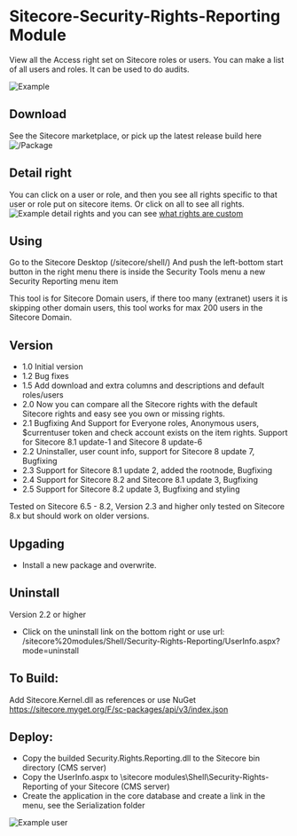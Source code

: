 # Sitecore-Security-Rights-Reporting Module
View all the Access right set on Sitecore roles or users. You can make a list of all users and roles. It can be used to do audits.

![Example](https://raw.githubusercontent.com/jbluemink/Sitecore-Security-Rights-Reporting/master/Sitecore-Security-Rights-Reporting-Module.PNG)

## Download
See the Sitecore marketplace, or pick up the latest release build here ![/Package](https://github.com/jbluemink/Sitecore-Security-Rights-Reporting/tree/master/Package)

## Detail right
You can click on a user or role, and then you see all rights specific to that user or role put on sitecore items. Or click on all to see all rights. 
![Example detail rights](https://raw.githubusercontent.com/jbluemink/Sitecore-Security-Rights-Reporting/master/Sitecore-Security-Rights-Module-Detail.PNG)
and you can see [what rights are custom](http://sitecore.stockpick.nl/english/what-rights-are-custom/)

## Using
Go to the Sitecore Desktop (/sitecore/shell/)
And push the left-bottom start button in the right menu there is inside the Security Tools menu a new Security Reporting menu item

This tool is for Sitecore Domain users, if there too many (extranet) users it is skipping other domain users, this tool works for max 200 users in the Sitecore Domain.

## Version
- 1.0 Initial version
- 1.2 Bug fixes
- 1.5 Add download and extra columns and descriptions and default roles/users
- 2.0 Now you can compare all the Sitecore rights with the default Sitecore rights and easy see you own or missing rights.
- 2.1 Bugfixing And Support for Everyone roles, Anonymous users, $currentuser token and check account exists on the item rights. Support for Sitecore 8.1 update-1 and Sitecore 8 update-6
- 2.2 Uninstaller, user count info, support for Sitecore 8 update 7, Bugfixing
- 2.3 Support for Sitecore 8.1 update 2, added the rootnode, Bugfixing
- 2.4 Support for Sitecore 8.2 and Sitecore 8.1 update 3, Bugfixing
- 2.5 Support for Sitecore 8.2 update 3, Bugfixing and styling

Tested on Sitecore 6.5 - 8.2, Version 2.3 and higher only tested on Sitecore 8.x but should work on older versions.

## Upgading

- Install a new package and overwrite.

## Uninstall
Version 2.2 or higher
- Click on the uninstall link on the bottom right or use url: /sitecore%20modules/Shell/Security-Rights-Reporting/UserInfo.aspx?mode=uninstall

## To Build:
Add Sitecore.Kernel.dll as references or use NuGet https://sitecore.myget.org/F/sc-packages/api/v3/index.json

## Deploy:
- Copy the builded Security.Rights.Reporting.dll to the Sitecore bin directory (CMS server)
- Copy the UserInfo.aspx to \sitecore modules\Shell\Security-Rights-Reporting of your Sitecore (CMS server)
- Create the application in the core database and create a link in the menu, see the Serialization folder

![Example user](https://raw.githubusercontent.com/jbluemink/Sitecore-Security-Rights-Reporting/master/user-rights.PNG)
